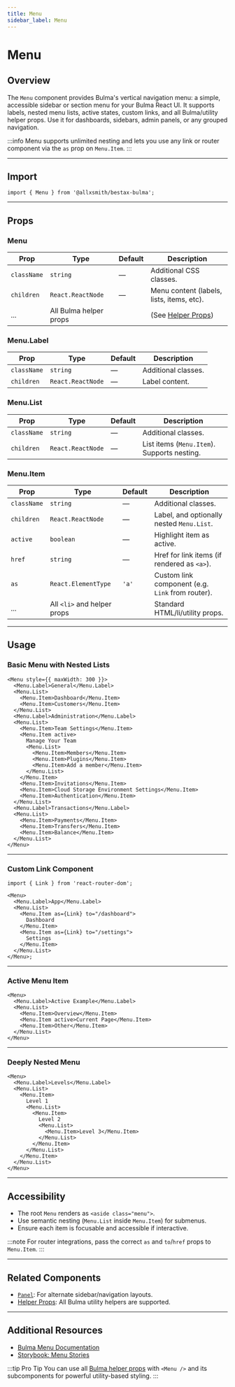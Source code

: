 ```yaml
---
title: Menu
sidebar_label: Menu
---
```


# Menu

## Overview

The `Menu` component provides Bulma's vertical navigation menu: a simple, accessible sidebar or section menu for your Bulma React UI. It supports labels, nested menu lists, active states, custom links, and all Bulma/utility helper props. Use it for dashboards, sidebars, admin panels, or any grouped navigation.

:::info
Menu supports unlimited nesting and lets you use any link or router component via the `as` prop on `Menu.Item`.
:::

---

## Import

```tsx
import { Menu } from '@allxsmith/bestax-bulma';
```

---

## Props

### Menu

| Prop        | Type                   | Default | Description                                      |
| ----------- | ---------------------- | ------- | ------------------------------------------------ |
| `className` | `string`               | —       | Additional CSS classes.                          |
| `children`  | `React.ReactNode`      | —       | Menu content (labels, lists, items, etc).        |
| ...         | All Bulma helper props |         | (See [Helper Props](../helpers/usebulmaclasses)) |

### Menu.Label

| Prop        | Type              | Default | Description         |
| ----------- | ----------------- | ------- | ------------------- |
| `className` | `string`          | —       | Additional classes. |
| `children`  | `React.ReactNode` | —       | Label content.      |

### Menu.List

| Prop        | Type              | Default | Description                                 |
| ----------- | ----------------- | ------- | ------------------------------------------- |
| `className` | `string`          | —       | Additional classes.                         |
| `children`  | `React.ReactNode` | —       | List items (`Menu.Item`). Supports nesting. |

### Menu.Item

| Prop        | Type                        | Default | Description                                      |
| ----------- | --------------------------- | ------- | ------------------------------------------------ |
| `className` | `string`                    | —       | Additional classes.                              |
| `children`  | `React.ReactNode`           | —       | Label, and optionally nested `Menu.List`.        |
| `active`    | `boolean`                   | —       | Highlight item as active.                        |
| `href`      | `string`                    | —       | Href for link items (if rendered as `<a>`).      |
| `as`        | `React.ElementType`         | `'a'`   | Custom link component (e.g. `Link` from router). |
| ...         | All `<li>` and helper props |         | Standard HTML/li/utility props.                  |

---

## Usage

### Basic Menu with Nested Lists

```tsx
<Menu style={{ maxWidth: 300 }}>
  <Menu.Label>General</Menu.Label>
  <Menu.List>
    <Menu.Item>Dashboard</Menu.Item>
    <Menu.Item>Customers</Menu.Item>
  </Menu.List>
  <Menu.Label>Administration</Menu.Label>
  <Menu.List>
    <Menu.Item>Team Settings</Menu.Item>
    <Menu.Item active>
      Manage Your Team
      <Menu.List>
        <Menu.Item>Members</Menu.Item>
        <Menu.Item>Plugins</Menu.Item>
        <Menu.Item>Add a member</Menu.Item>
      </Menu.List>
    </Menu.Item>
    <Menu.Item>Invitations</Menu.Item>
    <Menu.Item>Cloud Storage Environment Settings</Menu.Item>
    <Menu.Item>Authentication</Menu.Item>
  </Menu.List>
  <Menu.Label>Transactions</Menu.Label>
  <Menu.List>
    <Menu.Item>Payments</Menu.Item>
    <Menu.Item>Transfers</Menu.Item>
    <Menu.Item>Balance</Menu.Item>
  </Menu.List>
</Menu>
```

---

### Custom Link Component

```tsx
import { Link } from 'react-router-dom';

<Menu>
  <Menu.Label>App</Menu.Label>
  <Menu.List>
    <Menu.Item as={Link} to="/dashboard">
      Dashboard
    </Menu.Item>
    <Menu.Item as={Link} to="/settings">
      Settings
    </Menu.Item>
  </Menu.List>
</Menu>;
```

---

### Active Menu Item

```tsx
<Menu>
  <Menu.Label>Active Example</Menu.Label>
  <Menu.List>
    <Menu.Item>Overview</Menu.Item>
    <Menu.Item active>Current Page</Menu.Item>
    <Menu.Item>Other</Menu.Item>
  </Menu.List>
</Menu>
```

---

### Deeply Nested Menu

```tsx
<Menu>
  <Menu.Label>Levels</Menu.Label>
  <Menu.List>
    <Menu.Item>
      Level 1
      <Menu.List>
        <Menu.Item>
          Level 2
          <Menu.List>
            <Menu.Item>Level 3</Menu.Item>
          </Menu.List>
        </Menu.Item>
      </Menu.List>
    </Menu.Item>
  </Menu.List>
</Menu>
```

---

## Accessibility

- The root `Menu` renders as `<aside class="menu">`.
- Use semantic nesting (`Menu.List` inside `Menu.Item`) for submenus.
- Ensure each item is focusable and accessible if interactive.

:::note
For router integrations, pass the correct `as` and `to`/`href` props to `Menu.Item`.
:::

---

## Related Components

- [`Panel`](./panel.md): For alternate sidebar/navigation layouts.
- [Helper Props](../helpers/usebulmaclasses.md): All Bulma utility helpers are supported.

---

## Additional Resources

- [Bulma Menu Documentation](https://bulma.io/documentation/components/menu/)
- [Storybook: Menu Stories](https://bestax.cc/storybook/?path=/story/components-menu--basic)

:::tip Pro Tip
You can use all [Bulma helper props](../helpers/usebulmaclasses.md) with `<Menu />` and its subcomponents for powerful utility-based styling.
:::
